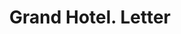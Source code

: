 ---
doi: 10.7916/D8T4557Z
date_other: '1890'
date_other_textual: 1890-1899
form: correspondence
genre:
- Letters (correspondence)
name:
- Grand Hotel
object_in_context_url: https://biggert.cul.columbia.edu/items/view/ave_biggert_01257
subject_hierarchical_geographic:
- Cincinnati, Ohio, United States
subject_name:
- Grand Hotel
title: Grand Hotel. Letter
sort_title: Grand Hotel. Letter
call_number: ave_biggert_01257
coordinates:
- 39.1,-84.51666666666667
pid: ave_biggert_01257
identifiers: ave_biggert_01257
canvas_id: ldpd:396519
permalink: "/items/ave_biggert_01257/"
layout: iiif-image-page
---